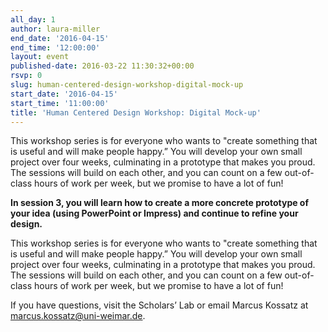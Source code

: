 ```yaml
---
all_day: 1
author: laura-miller
end_date: '2016-04-15'
end_time: '12:00:00'
layout: event
published-date: 2016-03-22 11:30:32+00:00
rsvp: 0
slug: human-centered-design-workshop-digital-mock-up
start_date: '2016-04-15'
start_time: '11:00:00'
title: 'Human Centered Design Workshop: Digital Mock-up'
---
```













This workshop series is for everyone who wants to "create something that is useful and will make people happy.” You will develop your own small project over four weeks, culminating in a prototype that makes you proud.  The sessions will build on each other, and you can count on a few out-of-class hours of work per week, but we promise to have a lot of fun!

**In session 3, you will learn how to create a more concrete prototype of your idea (using PowerPoint or Impress) and continue to refine your design.**














This workshop series is for everyone who wants to "create something that is useful and will make people happy.” You will develop your own small project over four weeks, culminating in a prototype that makes you proud.  The sessions will build on each other, and you can count on a few out-of-class hours of work per week, but we promise to have a lot of fun!














If you have questions, visit the Scholars’ Lab or email Marcus Kossatz at [marcus.kossatz@uni-weimar.de](mailto:marcus.kossatz@uni-weimar.de).























